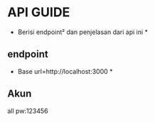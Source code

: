 # API GUIDE
* Berisi endpoint² dan penjelasan dari api ini *

## endpoint
 * Base url=http://localhost:3000 *

 ## Akun
 all pw:123456
 